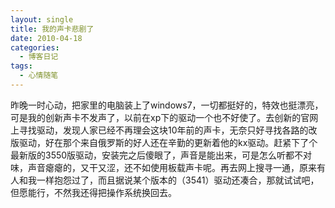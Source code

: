 ```yaml
---
layout: single
title: 我的声卡悲剧了
date: 2010-04-18
categories:
  - 博客日记
tags:
  - 心情随笔
---
```


昨晚一时心动，把家里的电脑装上了windows7，一切都挺好的，特效也挺漂亮，可是我的创新声卡不发声了，以前在xp下的驱动一个也不好使了。去创新的官网上寻找驱动，发现人家已经不再理会这块10年前的声卡，无奈只好寻找各路的改版驱动，好在那个来自俄罗斯的好人还在辛勤的更新着他的kx驱动。赶紧下了个最新版的3550版驱动，安装完之后傻眼了，声音是能出来，可是怎么听都不对味，声音瘪瘪的，又干又涩，还不如使用板载声卡呢。再去网上搜寻一通，原来有人和我一样抱怨过了，而且据说某个版本的（3541）驱动还凑合，那就试试吧，但愿能行，不然我还得把操作系统换回去。
